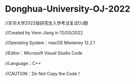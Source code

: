 # Donghua-University-OJ-2022

//东华大学2022级研究生入学考试复试OJ题

//Created by Venn Jiang in 12/03/2022

//Operating System：macOS Monterey 12.2.1

//Editor：Microsoft Visual Studio Code

//Language：C++

//CAUTION：Do Not Copy the Code！
